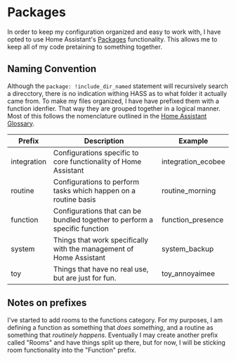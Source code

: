 # Packages

In order to keep my configuration organized and easy to work with, I have opted 
to use Home Assistant's 
[Packages](https://www.home-assistant.io/docs/configuration/packages/) 
functionality. This allows me to keep all of my code pretaining to something
together.

## Naming Convention

Although the ```package: !include_dir_named``` statement will recursively
search a direcctory, there is no indication withing HASS as to what folder it
actually came from. To make my files organized, I have have prefixed them with a
function idenfier. That way they are grouped together in a logical manner. Most
of this follows the nomenclature outlined in the [Home Assistant Glossary](https://www.home-assistant.io/docs/glossary/).

Prefix | Description | Example
--- | --- | ---
integration | Configurations specific to core functionality of Home Assistant | integration_ecobee
routine | Configurations to perform tasks which happen on a routine basis | routine_morning
function | Configurations that can be bundled together to perform a specific function | function_presence
system | Things that work specifically with the management of Home Assistant | system_backup
toy | Things that have no real use, but are just for fun. | toy_annoyaimee

## Notes on prefixes

I've started to add rooms to the functions category. For my purposes, I am defining a function as something that *does something*, and a routine as something that *routinely happens*. Eventually I may create another prefix called "Rooms" and have things split up there, but for now, I will be sticking room functionality into the "Function" prefix.